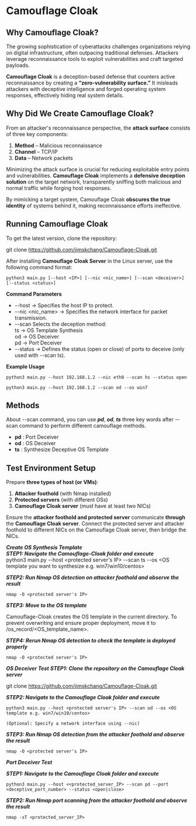 # Camouflage Cloak
## **Why Camouflage Cloak?**

The growing sophistication of cyberattacks challenges organizations relying on digital infrastructure, often outpacing traditional defenses. Attackers leverage reconnaissance tools to exploit vulnerabilities and craft targeted payloads. 

**Camouflage Cloak** is a deception-based defense that counters active reconnaissance by creating a **“zero-vulnerability surface.”** It misleads attackers with deceptive intelligence and forged operating system responses, effectively hiding real system details.

## **Why Did We Create Camouflage Cloak?**  

From an attacker's reconnaissance perspective, the **attack surface** consists of three key components:  

1. **Method** – Malicious reconnaissance  
2. **Channel** – TCP/IP  
3. **Data** – Network packets  

Minimizing the attack surface is crucial for reducing exploitable entry points and vulnerabilities. **Camouflage Cloak** implements a **defensive deception solution** on the target network, transparently sniffing both malicious and normal traffic while forging host responses.

By mimicking a target system, Camouflage Cloak **obscures the true identity** of systems behind it, making reconnaissance efforts ineffective.
 

## **Running Camouflage Cloak**

To get the latest version, clone the repository:

git clone https://github.com/jimskchang/Camouflage-Cloak.git

After installing **Camouflage Cloak Server** in the Linux server, use the following command format:

	python3 main.py [--host <IP>] [--nic <nic_name>] [--scan <deceiver>] [--status <status>]

**Command Parameters**<br>

- --host <IP>          	 → Specifies the host IP to protect.
- --nic <nic_name>     	 → Specifies the network interface for packet transmission.
- --scan <deceiver>    	 Selects the deception method:<br>
			 ts → OS Template Synthesis<br>
			 od → OS Deceiver<br>
  			 pd → Port Deceiver<br>
- --status <status>    	 → Defines the status (open or close) of ports to deceive (only used with --scan ts).

**Example Usage**<br>

	python3 main.py --host 192.168.1.2 --nic eth0 --scan hs --status open

	python3 main.py --host 192.168.1.2 --scan od --os win7


## **Methods**
About --scan command, you can use ***pd***, ***od***, ***ts*** three key words after  --scan command to perform different camouflage methods.<br>
- **pd** : Port Deceiver
- **od** : OS Deceiver
- **ts** : Synthesize Deceptive OS Template


## **Test Environment Setup**
Prepare **three types of host (or VMs)**:
1.	**Attacker foothold** (with Nmap installed)
2.	**Protected servers** (with different OSs)
3.	**Camouflage Cloak server** (must have at least two NICs)

Ensure the **attacker foothold and protected server** communicate **through** the **Camouflage Cloak server**. Connect the protected server and attacker foothold to different NICs on the Camouflage Cloak server, then bridge the NICs.

***Create OS Synthesis Template***<br>
***STEP1: Navigate the Camouflage-Cloak folder and execute***<br>
	python3 main.py --host <protected server's IP> --scan ts --os <OS template you want to synthesize e.g. win7/win10/centos>

***STEP2: Run Nmap OS detection on attacker foothold and observe the result***<br>

	nmap -O <protected server's IP>

***STEP3: Move to the OS template***<br>

Camouflage-Cloak creates the OS template in the current directory. To prevent overwriting and ensure proper deployment, move it to /os_record/<OS_template_name>.

***STEP4: Rerun Nmap OS detection to check the template is deployed properly***<br>

	nmap -O <protected server's IP>


***OS Deceiver Test***
***STEP1: Clone the repository on the Camouflage Cloak server***

git clone https://github.com/jimskchang/Camouflage-Cloak.git

***STEP2: Navigate to the Camouflage Cloak folder and execute***

	python3 main.py --host <protected server's IP> --scan od --os <OS template e.g. win7/win10/centos>

	(Optional: Specify a network interface using --nic)

***STEP3: Run Nmap OS detection from the attacker foothold and observe the result***

	nmap -O <protected server's IP>

***Port Deceiver Test***

***STEP1: Navigate to the Camouflage Cloak folder and execute***

	python3 main.py --host <<protected_server_IP> --scan pd --port <deceptive_port_number> --status <open|close>

***STEP2: Run Nmap port scanning from the attacker foothold and observe the result***

	nmap -sT <protected_server_IP>





